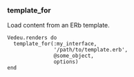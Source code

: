 ### template_for

Load content from an ERb template.

    Vedeu.renders do
      template_for(:my_interface,
                   '/path/to/template.erb',
                   @some_object,
                   options)
    end
